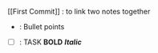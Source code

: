 [[First Commit]]  : to link two notes together

- : Bullet points
- [ ] : TASK
**BOLD** 
***Italic***







